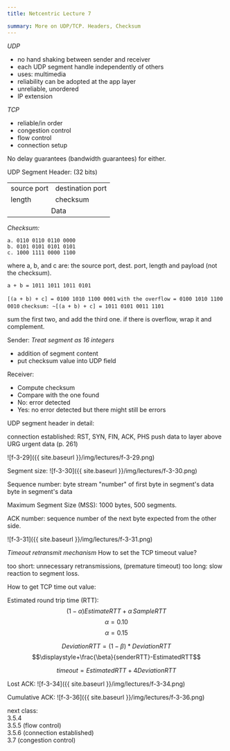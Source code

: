 ```yaml
---
title: Netcentric Lecture 7

summary: More on UDP/TCP. Headers, Checksum
---
```


_UDP_

- no hand shaking between sender and receiver
- each UDP segment handle independently of others
- uses: multimedia
- reliability can be adopted at the app layer
- unreliable, unordered
- IP extension

_TCP_

- reliable/in order
- congestion control
- flow control
- connection setup

No delay guarantees (bandwidth guarantees) for either.

UDP Segment Header: (32 bits)
<!--
|source port|destination port|
|:---------:|----------------|
|length     |checksum        |
|DATA       |                |
-->
<table>
  <!--<tr style="background-color: rgba(0,0,0,.05); border-bottom: 2px solid rgba(0, 240, 255, .4);">-->
	<tr>
    <td>source port</td>
    <td>destination port</td>
  </tr>
  <tr>
    <td>length</td>
    <td>checksum</td>
  </tr>
  <tr>
  <td colspan="2" style="text-align:center;">Data</td>
  </tr>
</table>


_Checksum:_

`a. 0110 0110 0110 0000`<br>
`b. 0101 0101 0101 0101`<br>
`c. 1000 1111 0000 1100`<br>

where a, b, and c are: the source port, dest. port, length and payload (not the checksum).

`a + b = 1011 1011 1011 0101`

`[(a + b) + c] = 0100 1010 1100 0001`
`with the overflow = 0100 1010 1100 0010`
`checksum: ~[(a + b) + c] = 1011 0101 0011 1101`

sum the first two, and add the third one.
if there is overflow, wrap it and complement.

Sender:
_Treat segment as 16 integers_
- addition of segment content
- put checksum value into UDP field

Receiver:
- Compute checksum
- Compare with the one found
- No: error detected
- Yes: no error detected but there might still be errors

UDP segment header in detail:

connection established:
RST, SYN, FIN, ACK, PHS
push data to layer above
URG
urgent data (p. 261)

![f-3-29]({{ site.baseurl }}/img/lectures/f-3-29.png)


Segment size:
![f-3-30]({{ site.baseurl }}/img/lectures/f-3-30.png)

Sequence number: byte stream "number" of first byte in segment's data byte in segment's data

Maximum Segment Size (MSS): 1000 bytes, 500 segments.

ACK number: sequence number of the next byte expected from the other side.

![f-3-31]({{ site.baseurl }}/img/lectures/f-3-31.png)

_Timeout retransmit mechanism_
How to set the TCP timeout value?

too short: unnecessary retransmissions, (premature timeout)
too long: slow reaction to segment loss.

How to get TCP time out value:

Estimated round trip time (RTT):
$$(1-\alpha)EstimateRTT+\alpha\,SampleRTT$$
$$\alpha=0.10$$
$$\alpha=0.15$$

$$DeviationRTT=(1-\beta)*DeviationRTT$$
$$\displaystyle+\frac{\beta}{senderRTT}-EstimatedRTT$$

$$timeout=EstimatedRTT+4DeviationRTT$$

Lost ACK:
![f-3-34]({{ site.baseurl }}/img/lectures/f-3-34.png)

Cumulative ACK:
![f-3-36]({{ site.baseurl }}/img/lectures/f-3-36.png)
<!--*2 more drawings*-->

next class:<br>
3.5.4<br>
3.5.5 (flow control)<br>
3.5.6 (connection established)<br>
3.7 (congestion control)<br>


